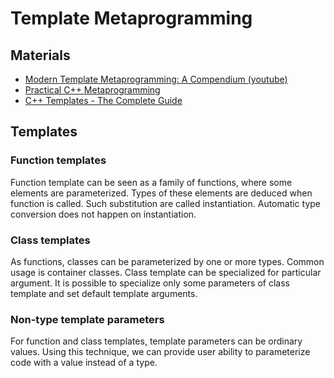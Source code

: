 # Template Metaprogramming

## Materials

* [Modern Template Metaprogramming: A Compendium (youtube)](https://www.youtube.com/watch?v=Am2is2QCvxY)
* [Practical C++ Metaprogramming](http://www.oreilly.com/programming/free/practical-c-plus-plus-metaprogramming.csp)
* [C++ Templates - The Complete Guide](http://www.josuttis.com/tmplbook/)

## Templates

### Function templates

Function template can be seen as a family of functions, where some elements are parameterized.
Types of these elements are deduced when function is called. Such substitution are called
instantiation. Automatic type conversion does not happen on instantiation.

### Class templates

As functions, classes can be parameterized by one or more types. Common usage is container
classes. Class template can be specialized for particular argument. It is possible to
specialize only some parameters of class template and set default template arguments.

### Non-type template parameters

For function and class templates, template parameters can be ordinary values. Using this
technique, we can provide user ability to parameterize code with a value instead of a type.
